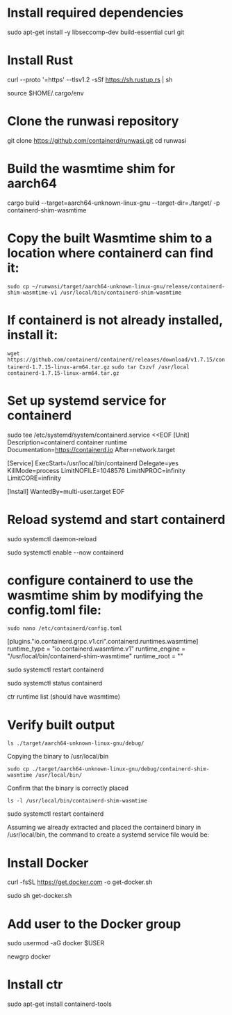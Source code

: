 # Install required dependencies
sudo apt-get install -y libseccomp-dev build-essential curl git

# Install Rust
curl --proto '=https' --tlsv1.2 -sSf https://sh.rustup.rs | sh

source $HOME/.cargo/env

# Clone the runwasi repository
git clone https://github.com/containerd/runwasi.git
cd runwasi

# Build the wasmtime shim for aarch64
cargo build --target=aarch64-unknown-linux-gnu --target-dir=./target/ -p containerd-shim-wasmtime

# Copy the built Wasmtime shim to a location where containerd can find it:

```sudo cp ~/runwasi/target/aarch64-unknown-linux-gnu/release/containerd-shim-wasmtime-v1 /usr/local/bin/containerd-shim-wasmtime```

# If containerd is not already installed, install it:


```wget https://github.com/containerd/containerd/releases/download/v1.7.15/containerd-1.7.15-linux-arm64.tar.gz```
```sudo tar Cxzvf /usr/local containerd-1.7.15-linux-arm64.tar.gz```

# Set up systemd service for containerd
sudo tee /etc/systemd/system/containerd.service <<EOF
[Unit]
Description=containerd container runtime
Documentation=https://containerd.io
After=network.target

[Service]
ExecStart=/usr/local/bin/containerd
Delegate=yes
KillMode=process
LimitNOFILE=1048576
LimitNPROC=infinity
LimitCORE=infinity

[Install]
WantedBy=multi-user.target
EOF

# Reload systemd and start containerd

sudo systemctl daemon-reload

sudo systemctl enable --now containerd

# configure containerd to use the wasmtime shim by modifying the config.toml file:

```sudo nano /etc/containerd/config.toml```

[plugins."io.containerd.grpc.v1.cri".containerd.runtimes.wasmtime]
  runtime_type = "io.containerd.wasmtime.v1"
  runtime_engine = "/usr/local/bin/containerd-shim-wasmtime"
  runtime_root = ""



sudo systemctl restart containerd

sudo systemctl status containerd

ctr runtime list
(should have wasmtime)

# Verify built output

```ls ./target/aarch64-unknown-linux-gnu/debug/```

Copying the binary to /usr/local/bin

```sudo cp ./target/aarch64-unknown-linux-gnu/debug/containerd-shim-wasmtime /usr/local/bin/```

Confirm that the binary is correctly placed

```ls -l /usr/local/bin/containerd-shim-wasmtime```

sudo systemctl restart containerd

Assuming we already extracted and placed the containerd binary in /usr/local/bin, the command to create a systemd service file would be:


# Install Docker
curl -fsSL https://get.docker.com -o get-docker.sh

sudo sh get-docker.sh

# Add  user to the Docker group
sudo usermod -aG docker $USER

newgrp docker

# Install ctr
sudo apt-get install containerd-tools


